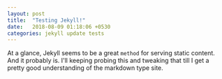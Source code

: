 ```yaml
---
layout: post
title:  "Testing Jekyll!"
date:   2018-08-09 01:18:06 +0530
categories: jekyll update tests
---
```


At a glance, Jekyll seems to be a great `method` for serving static content. And it probably is. I'll keeping probing this and tweaking that till I get a pretty good understanding of the markdown type site.